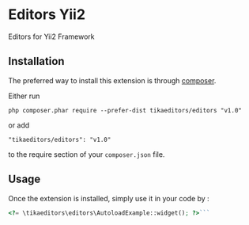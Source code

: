 Editors Yii2
============
Editors for Yii2 Framework

Installation
------------

The preferred way to install this extension is through [composer](http://getcomposer.org/download/).

Either run

```
php composer.phar require --prefer-dist tikaeditors/editors "v1.0"
```

or add

```
"tikaeditors/editors": "v1.0"
```

to the require section of your `composer.json` file.


Usage
-----

Once the extension is installed, simply use it in your code by  :

```php
<?= \tikaeditors\editors\AutoloadExample::widget(); ?>```